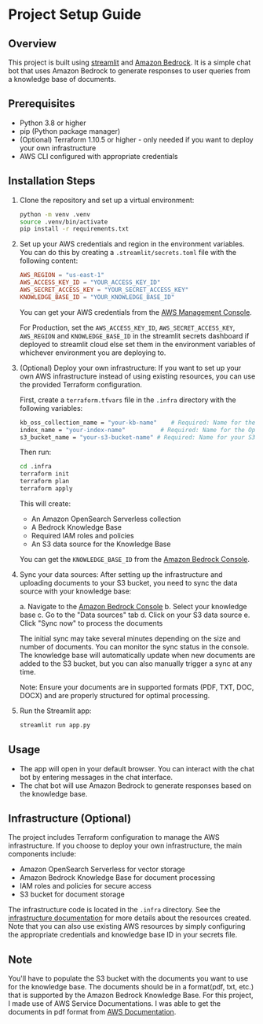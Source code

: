 # Project Setup Guide

## Overview
This project is built using [streamlit](https://streamlit.io/) and [Amazon Bedrock](https://aws.amazon.com/bedrock/). It is a simple chat bot that uses Amazon Bedrock to generate responses to user queries from a knowledge base of documents.

## Prerequisites
- Python 3.8 or higher
- pip (Python package manager)
- (Optional) Terraform 1.10.5 or higher - only needed if you want to deploy your own infrastructure
- AWS CLI configured with appropriate credentials

## Installation Steps

1. Clone the repository and set up a virtual environment:
   ```bash
   python -m venv .venv
   source .venv/bin/activate
   pip install -r requirements.txt
   ```

2. Set up your AWS credentials and region in the environment variables. You can do this by creating a `.streamlit/secrets.toml` file with the following content:
   ```toml
   AWS_REGION = "us-east-1"
   AWS_ACCESS_KEY_ID = "YOUR_ACCESS_KEY_ID"
   AWS_SECRET_ACCESS_KEY = "YOUR_SECRET_ACCESS_KEY"
   KNOWLEDGE_BASE_ID = "YOUR_KNOWLEDGE_BASE_ID"
   ```

   You can get your AWS credentials from the [AWS Management Console](https://us-east-1.console.aws.amazon.com/console/home?region=us-east-1#/settings/details).

   For Production, set the `AWS_ACCESS_KEY_ID`, `AWS_SECRET_ACCESS_KEY`, `AWS_REGION` and `KNOWLEDGE_BASE_ID` in the streamlit secrets dashboard if deployed to streamlit cloud else set them in the environment variables of whichever environment you are deploying to.

3. (Optional) Deploy your own infrastructure:
   If you want to set up your own AWS infrastructure instead of using existing resources, you can use the provided Terraform configuration.

   First, create a `terraform.tfvars` file in the `.infra` directory with the following variables:
   ```bash
   kb_oss_collection_name = "your-kb-name"    # Required: Name for the knowledge base
   index_name = "your-index-name"          # Required: Name for the OpenSearch index
   s3_bucket_name = "your-s3-bucket-name" # Required: Name for your S3 bucket with the documents for the Knowledge Base
   ```

   Then run:
   ```bash
   cd .infra
   terraform init
   terraform plan
   terraform apply
   ```

   This will create:
   - An Amazon OpenSearch Serverless collection
   - A Bedrock Knowledge Base
   - Required IAM roles and policies
   - An S3 data source for the Knowledge Base

   You can get the `KNOWLEDGE_BASE_ID` from the [Amazon Bedrock Console](https://us-east-1.console.aws.amazon.com/bedrock/home?region=us-east-1#/knowledge-bases).

4. Sync your data sources:
   After setting up the infrastructure and uploading documents to your S3 bucket, you need to sync the data source with your knowledge base:

   a. Navigate to the [Amazon Bedrock Console](https://us-east-1.console.aws.amazon.com/bedrock/home?region=us-east-1#/knowledge-bases)
   b. Select your knowledge base
   c. Go to the "Data sources" tab
   d. Click on your S3 data source
   e. Click "Sync now" to process the documents

   The initial sync may take several minutes depending on the size and number of documents. You can monitor the sync status in the console. The knowledge base will automatically update when new documents are added to the S3 bucket, but you can also manually trigger a sync at any time.

   Note: Ensure your documents are in supported formats (PDF, TXT, DOC, DOCX) and are properly structured for optimal processing.

5. Run the Streamlit app:
   ```bash
   streamlit run app.py
   ```

## Usage
- The app will open in your default browser. You can interact with the chat bot by entering messages in the chat interface.
- The chat bot will use Amazon Bedrock to generate responses based on the knowledge base.

## Infrastructure (Optional)
The project includes Terraform configuration to manage the AWS infrastructure. If you choose to deploy your own infrastructure, the main components include:
- Amazon OpenSearch Serverless for vector storage
- Amazon Bedrock Knowledge Base for document processing
- IAM roles and policies for secure access
- S3 bucket for document storage

The infrastructure code is located in the `.infra` directory. See the [infrastructure documentation](.infra/README.md) for more details about the resources created. Note that you can also use existing AWS resources by simply configuring the appropriate credentials and knowledge base ID in your secrets file.

## Note
You'll have to populate the S3 bucket with the documents you want to use for the knowledge base. The documents should be in a format(pdf, txt, etc.) that is supported by the Amazon Bedrock Knowledge Base. For this project, I made use of AWS Service Documentations. I was able to get the documents in pdf format from [AWS Documentation](https://docs.aws.amazon.com/).